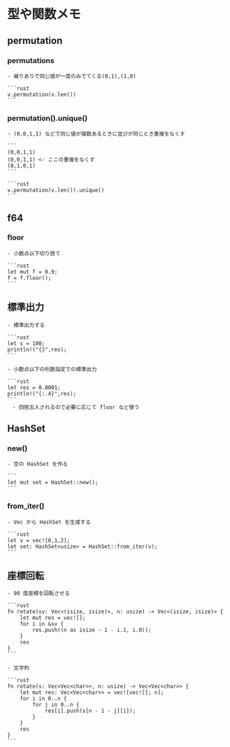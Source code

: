 # 型や関数メモ

## permutation

### permutations

    - 被りありで同じ値が一度のみでてくる(0,1),(1,0)

    ```rust
    v.permutation(v.len())
    ```

### permutation().unique()

    - (0,0,1,1) などで同じ値が複数あるときに並びが同じとき重複をなくす

    ```
    (0,0,1,1)
    (0,0,1,1) <- ここの重複をなくす
    (0,1,0,1)
    ```

    ```rust
    v.permutation(v.len()).unique()
    ```

## f64

### floor

    - 小数点以下切り捨て

    ```rust
    let mut f = 0.9;
    f = f.floor();
    ```

## 標準出力

    - 標準出力する

    ```rust
    let s = 100;
    println!("{}",res);
    ```

    - 小数点以下の桁数指定での標準出力

    ```rust
    let res = 0.0001;
    println!("{:.4}",res);
    ```
    　- 四捨五入されるので必要に応じて floor など使う

## HashSet

### new()

    - 空の HashSet を作る

    ```
    let mut set = HashSet::new();
    ```

### from_iter()

    - Vec から HashSet を生成する

    ```rust
    let v = vec![0,1,2];
    let set: HashSet<usize> = HashSet::from_iter(v);
    ```

## 座標回転

    - 90 度座標を回転させる

    ```rust
    fn rotate(sv: Vec<(isize, isize)>, n: usize) -> Vec<(isize, isize)> {
        let mut res = vec![];
        for i in &sv {
            res.push((n as isize - 1 - i.1, i.0));
        }
        res
    }
    ```

    - 文字列

    ```rust
    fn rotate(s: Vec<Vec<char>>, n: usize) -> Vec<Vec<char>> {
        let mut res: Vec<Vec<char>> = vec![vec![]; n];
        for i in 0..n {
            for j in 0..n {
                res[i].push(s[n - 1 - j][i]);
            }
        }
        res
    }
    ```
